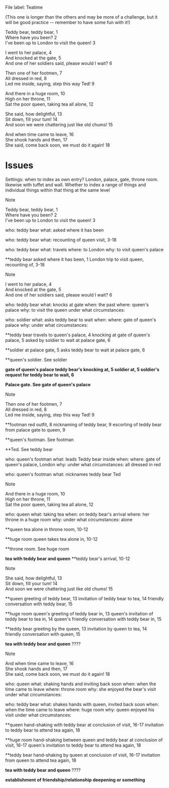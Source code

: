 File label: Teatime

(This one is longer than the others and may be more of a challenge, but it will be good practice -- remember to have some fun with it!)

Teddy bear, teddy bear, 1  
Where have you been? 2  
I've been up to London to visit the queen! 3

I went to her palace, 4  
And knocked at the gate, 5  
And one of her soldiers said, please would I wait? 6

Then one of her footmen, 7  
All dressed in red, 8  
Led me inside, saying, step this way Ted! 9

And there in a huge room, 10  
High on her throne, 11  
Sat the poor queen, taking tea all alone, 12

She said, how delightful, 13  
Sit down, fill your tum! 14  
And soon we were chattering just like old chums! 15

And when time came to leave, 16  
She shook hands and then, 17  
She said, come back soon, we must do it again! 18

# Issues
Settings: when to index as own entry? 
London, palace, gate, throne room. likewise with tuffet and wall. 
Whether to index a range of things and individual things within that thing at the same level 

> [!NOTE]
> Teddy bear, teddy bear, 1  
> Where have you been? 2  
> I've been up to London to visit the queen! 3
> 

who: teddy bear
what: asked where it has been

who: teddy bear
what: recounting of queen visit, 3-18

who: teddy bear
what: travels
where: to London
why: to visit queen's palace

**teddy bear
	asked where it has been, 1
	London trip to visit queen, recounting of, 3-18


> [!NOTE]
> I went to her palace, 4  
> And knocked at the gate, 5  
> And one of her soldiers said, please would I wait? 6

who: teddy bear
what: knocks at gate
when: the past
where: queen's palace
why: to visit the queen
under what circumstances: 

who: soldier
what: asks teddy bear to wait
when: 
where: gate of queen's palace
why: 
under what circumstances: 

**teddy bear
	travels to queen's palace, 4
	knocking at gate of queen's palace, 5
	asked by soldier to wait at palace gate, 6

**soldier
	at palace gate, 5
	asks teddy bear to wait at palace gate, 6

**queen's soldier. See soldier

**gate of queen's palace
	teddy bear's knocking at, 5
	soldier at, 5
	soldier's request for teddy bear to wait, 6**

**Palace gate. See gate of queen's palace**

> [!NOTE]
> Then one of her footmen, 7  
> All dressed in red, 8  
> Led me inside, saying, step this way Ted! 9

**footman
	red outfit, 8
	nicknaming of teddy bear, 9
	escorting of teddy bear from palace gate to queen, 9
	
**queen's footman. See footman

**Ted. See teddy bear


who: queen's footman
what: leads Teddy bear inside
when:
where: gate of queen's palace, London
why: 
under what circumstances: all dressed in red

who: queen's footman
what: nicknames teddy bear Ted

> [!NOTE]
> And there in a huge room, 10  
> High on her throne, 11  
> Sat the poor queen, taking tea all alone, 12


who: queen
what: taking tea
when: on teddy bear's arrival
where: her throne in a huge room
why: 
under what circumstances: alone

**queen
	tea alone in throne room, 10-12

**huge room
	queen takes tea alone in, 10-12

**throne room. See huge room

**tea with teddy bear and queen** 
	**teddy bear's arrival, 10-12


> [!NOTE]
> She said, how delightful, 13  
> Sit down, fill your tum! 14  
> And soon we were chattering just like old chums! 15

**queen
	greeting of teddy bear, 13
	invitation of teddy bear to tea, 14
	friendly conversation with teddy bear, 15

**huge room
	queen's greeting of teddy bear in, 13
	queen's invitation of teddy bear to tea in, 14
	queen's friendly conversation with teddy bear in, 15

**teddy bear
	greeting by the queen, 13
	invitation by queen to tea, 14
	friendly conversation with queen, 15

**tea with teddy bear and queen** 
	????

> [!NOTE]
> And when time came to leave, 16  
> She shook hands and then, 17  
> She said, come back soon, we must do it again! 18
> 

who: queen
what: shaking hands and inviting back soon
when: when the time came to leave
where: throne room
why: she enjoyed the bear's visit
under what circumstances: 

who: teddy bear
what: shakes hands with queen, invited back soon
when: when the time came to leave
where: huge room
why: queen enjoyed his visit
under what circumstances: 


**queen
	hand-shaking with teddy bear at conclusion of visit, 16-17
	invitation to teddy bear to attend tea again, 18

**huge room
	hand-shaking between queen and teddy bear at conclusion of visit, 16-17
	queen's invitation to teddy bear to attend tea again, 18

**teddy bear
	hand-shaking by queen at conclusion of visit, 16-17
	invitation from queen to attend tea again, 18


**tea with teddy bear and queen** 
	????



**establishment of friendship/relationship deepening or something**